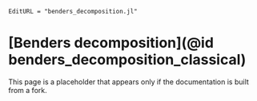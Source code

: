 ```@meta
EditURL = "benders_decomposition.jl"
```

# [Benders decomposition](@id benders_decomposition_classical)

This page is a placeholder that appears only if the documentation is built from
a fork.
